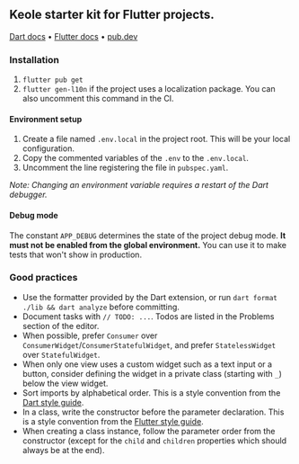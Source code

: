 ## Keole starter kit for Flutter projects.

[Dart docs](https://dart.dev/guides) • [Flutter docs](https://docs.flutter.dev) • [pub.dev](https://pub.dev)

### Installation

1. `flutter pub get`
2. `flutter gen-l10n` if the project uses a localization package. You can also uncomment this command in the CI.

#### Environment setup

1. Create a file named `.env.local` in the project root. This will be your local configuration.
2. Copy the commented variables of the `.env` to the `.env.local`.
3. Uncomment the line registering the file in `pubspec.yaml`.

_Note: Changing an environment variable requires a restart of the Dart debugger._

#### Debug mode

The constant `APP_DEBUG` determines the state of the project debug mode. **It must not be enabled from the global environment.** You can use it to make tests that won't show in production.

### Good practices

- Use the formatter provided by the Dart extension, or run `dart format ./lib && dart analyze` before committing.
- Document tasks with `// TODO: ...`. Todos are listed in the Problems section of the editor.
- When possible, prefer `Consumer` over `ConsumerWidget`/`ConsumerStatefulWidget`, and prefer `StatelessWidget` over `StatefulWidget`.
- When only one view uses a custom widget such as a text input or a button, consider defining the widget in a private class (starting with `_`) below the view widget.
- Sort imports by alphabetical order. This is a style convention from the [Dart style guide](https://dart.dev/guides/language/effective-dart/style#do-sort-sections-alphabetically).
- In a class, write the constructor before the parameter declaration. This is a style convention from the [Flutter style guide](https://github.com/flutter/flutter/wiki/Style-guide-for-Flutter-repo#constructors-come-first-in-a-class).
- When creating a class instance, follow the parameter order from the constructor (except for the `child` and `children` properties which should always be at the end).